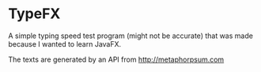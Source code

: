 # TypeFX
A simple typing speed test program (might not be accurate) that was made because I wanted to learn JavaFX.

The texts are generated by an API from http://metaphorpsum.com